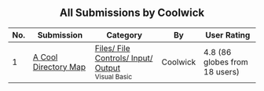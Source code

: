 ﻿<div align="center">

## All Submissions by Coolwick

</div>

No.  | Submission | Category | By   | User Rating
---- | ---------- | -------- | ---- | -----------
1 | [A Cool Directory Map<br />](https://github.com/Planet-Source-Code/coolwick-a-cool-directory-map__1-9655) | [Files/ File Controls/ Input/ Output<br /><sup>Visual Basic</sup>](../ByCategory/files-file-controls-input-output__1-3.md) | Coolwick | 4.8 (86 globes from 18 users)
